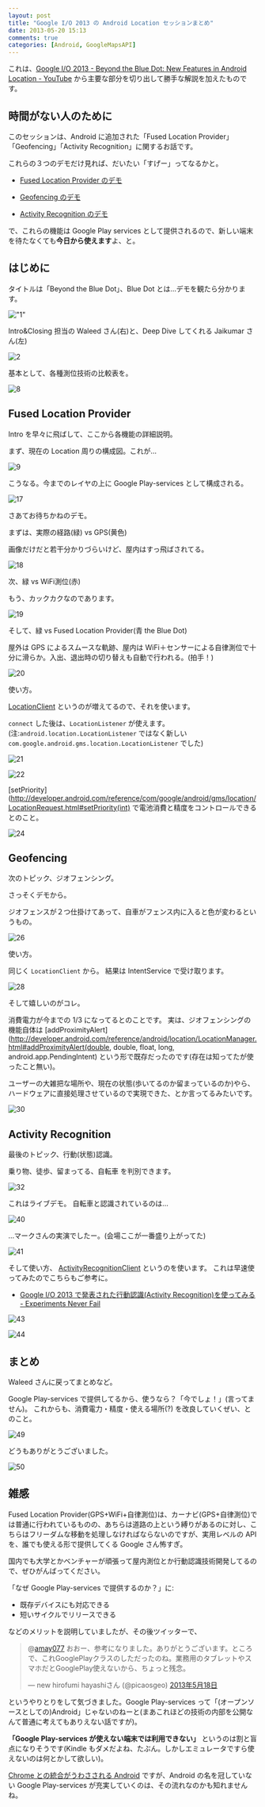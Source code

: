 ```yaml
---
layout: post
title: "Google I/O 2013 の Android Location セッションまとめ"
date: 2013-05-20 15:13
comments: true
categories: [Android, GoogleMapsAPI]
---
```

これは、[Google I/O 2013 - Beyond the Blue Dot: New Features in Android Location - YouTube](http://www.youtube.com/watch?v=URcVZybzMUI) から主要な部分を切り出して勝手な解説を加えたものです。
<!--more-->
## 時間がない人のために

このセッションは、Android に追加された「Fused Location Provider」「Geofencing」「Activity Recognition」に関するお話です。

これらの３つのデモだけ見れば、だいたい「すげー」ってなるかと。

* [Fused Location Provider のデモ](http://www.youtube.com/watch?feature=player_detailpage&v=URcVZybzMUI#t=733s)

* [Geofencing のデモ](http://www.youtube.com/watch?feature=player_detailpage&v=URcVZybzMUI#t=1195s)

* [Activity Recognition のデモ](http://www.youtube.com/watch?feature=player_detailpage&v=URcVZybzMUI#t=1661s)

で、これらの機能は Google Play services として提供されるので、新しい端末を待たなくても**今日から使えます**よ、と。


## はじめに

タイトルは「Beyond the Blue Dot」、Blue Dot とは…デモを観たら分かります。

!["1"](https://dl.dropboxusercontent.com/u/264530/qiita/google_io_android_location_001.png)

Intro&Closing 担当の Waleed さん(右)と、Deep Dive してくれる Jaikumar さん(左)

![2](https://dl.dropboxusercontent.com/u/264530/qiita/google_io_android_location_002.png)

基本として、各種測位技術の比較表を。

![8](https://dl.dropboxusercontent.com/u/264530/qiita/google_io_android_location_008.png)


## Fused Location Provider

Intro を早々に飛ばして、ここから各機能の詳細説明。

まず、現在の Location 周りの構成図。これが…

![9](https://dl.dropboxusercontent.com/u/264530/qiita/google_io_android_location_009.png)

こうなる。今までのレイヤの上に Google Play-services として構成される。

![17](https://dl.dropboxusercontent.com/u/264530/qiita/google_io_android_location_017.png)

さあてお待ちかねのデモ。

まずは、実際の経路(緑) vs GPS(黄色)

画像だけだと若干分かりづらいけど、屋内はすっ飛ばされてる。

![18](https://dl.dropboxusercontent.com/u/264530/qiita/google_io_android_location_018.png)

次、緑 vs WiFi測位(赤)

もう、カックカクなのであります。

![19](https://dl.dropboxusercontent.com/u/264530/qiita/google_io_android_location_019.png)

そして、緑 vs Fused Location Provider(青 the Blue Dot)

屋外は GPS によるスムースな軌跡、屋内は WiFi＋センサーによる自律測位で十分に滑らか。入出、退出時の切り替えも自動で行われる。(拍手！)

![20](https://dl.dropboxusercontent.com/u/264530/qiita/google_io_android_location_020.png)

使い方。

[LocationClient](http://developer.android.com/reference/com/google/android/gms/location/LocationClient.html) というのが増えてるので、それを使います。

``connect`` した後は、``LocationListener`` が使えます。(注:``android.location.LocationListener`` ではなく新しい ``com.google.android.gms.location.LocationListener`` でした)

![21](https://dl.dropboxusercontent.com/u/264530/qiita/google_io_android_location_021.png)

![22](https://dl.dropboxusercontent.com/u/264530/qiita/google_io_android_location_022.png)

[setPriority](http://developer.android.com/reference/com/google/android/gms/location/LocationRequest.html#setPriority(int) で電池消費と精度をコントロールできるとのこと。

![24](https://dl.dropboxusercontent.com/u/264530/qiita/google_io_android_location_024.png)

## Geofencing

次のトピック、ジオフェンシング。

さっそくデモから。

ジオフェンスが２つ仕掛けてあって、自車がフェンス内に入ると色が変わるというもの。

![26](https://dl.dropboxusercontent.com/u/264530/qiita/google_io_android_location_026.png)

使い方。

同じく ``LocationClient`` から。
結果は IntentService で受け取ります。

![28](https://dl.dropboxusercontent.com/u/264530/qiita/google_io_android_location_028.png)

そして嬉しいのがコレ。

消費電力が今までの 1/3 になってるとのことです。
実は、ジオフェンシングの機能自体は [addProximityAlert](http://developer.android.com/reference/android/location/LocationManager.html#addProximityAlert(double, double, float, long, android.app.PendingIntent) という形で既存だったのです(存在は知ってたが使ったこと無い)。

ユーザーの大雑把な場所や、現在の状態(歩いてるのか留まっているのか)やら、ハードウェアに直接処理させているので実現できた、とか言ってるみたいです。

![30](https://dl.dropboxusercontent.com/u/264530/qiita/google_io_android_location_030.png)

## Activity Recognition

最後のトピック、行動(状態)認識。

乗り物、徒歩、留まってる、自転車 を判別できます。

![32](https://dl.dropboxusercontent.com/u/264530/qiita/google_io_android_location_032.png)

これはライブデモ。
自転車と認識されているのは…

![40](https://dl.dropboxusercontent.com/u/264530/qiita/google_io_android_location_040.png)

…マークさんの実演でしたー。(会場ここが一番盛り上がってた)

![41](https://dl.dropboxusercontent.com/u/264530/qiita/google_io_android_location_041.png)

そして使い方、
[ActivityRecognitionClient](http://developer.android.com/reference/com/google/android/gms/location/ActivityRecognitionClient.html) というのを使います。
これは早速使ってみたのでこちらもご参考に。

* [Google I/O 2013 で発表された行動認識(Activity Recognition)を使ってみる - Experiments Never Fail](http://amay077.github.io/blog/2013/05/18/getting-started-activity-recognition/)

![43](https://dl.dropboxusercontent.com/u/264530/qiita/google_io_android_location_043.png)

![44](https://dl.dropboxusercontent.com/u/264530/qiita/google_io_android_location_044.png)

## まとめ

Waleed さんに戻ってまとめなど。

Google Play-services で提供してるから、使うなら？「今でしょ！」(言ってません)。
これからも、消費電力・精度・使える場所(?) を改良していくぜい、とのこと。

![49](https://dl.dropboxusercontent.com/u/264530/qiita/google_io_android_location_049.png)

どうもありがとうございました。

![50](https://dl.dropboxusercontent.com/u/264530/qiita/google_io_android_location_050.png)


## 雑感

Fused Location Provider(GPS+WiFi+自律測位)は、カーナビ(GPS+自律測位)では普通に行われているものの、あちらは道路の上という縛りがあるのに対し、こちらはフリーダムな移動を処理しなければならないのですが、実用レベルの API を、誰でも使える形で提供してくる Google さん怖すぎ。

国内でも大学とかベンチャーが頑張って屋内測位とか行動認識技術開発してるので、ぜひがんばってください。

「なぜ Google Play-services で提供するのか？」に:

* 既存デバイスにも対応できる
* 短いサイクルでリリースできる

などのメリットを説明していましたが、その後ツイッターで、

<blockquote class="twitter-tweet" data-conversation="none" lang="ja"><p>@<a href="https://twitter.com/amay077">amay077</a> おおー、参考になりました。ありがとうございます。ところで、これGooglePlayクラスのしただったのね。業務用のタブレットやスマホだとGooglePlay使えないから、ちょっと残念。</p>&mdash; new hirofumi hayashiさん (@picaosgeo) <a href="https://twitter.com/picaosgeo/status/335587102043549696">2013年5月18日</a></blockquote>
<script async src="//platform.twitter.com/widgets.js" charset="utf-8"></script>

というやりとりをして気づきました。Google Play-services って「(オープンソースとしての)Android」じゃないのねーと(まあこれほどの技術の内部を公開なんて普通に考えてもありえない話ですが)。

**「Google Play-services が使えない端末では利用できない」** というのは割と盲点になりそうです(Kindle もダメだよね、たぶん。しかしエミュレータですら使えないのは何とかして欲しい)。

[Chrome との統合がうわさされる Android](http://itpro.nikkeibp.co.jp/article/COLUMN/20130321/464924/) ですが、Android の名を冠していない Google Play-services が充実していくのは、その流れなのかも知れませんね。